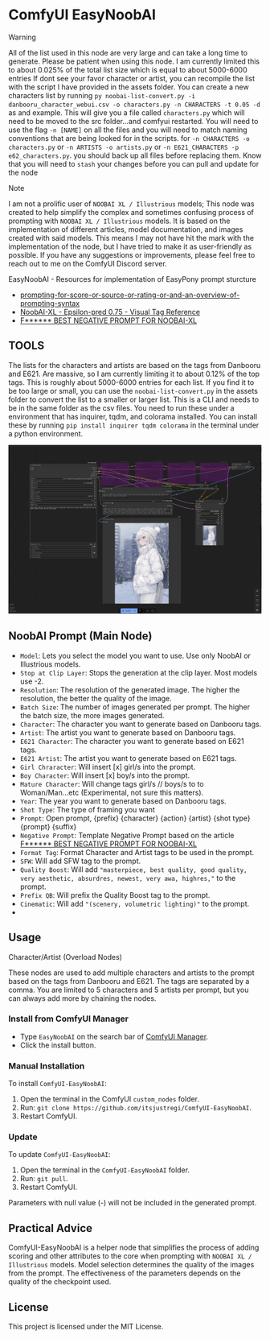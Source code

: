 # ComfyUI EasyNoobAI

> [!WARNING]
> All of the list used in this node are very large and can take a long time to generate. Please be patient when using this node. I am currently limited this to about 0.025% of the total list size which is equal to about 5000-6000 entries
> If dont see your favor character or artist, you can recompile the list with the script I have provided in the assets folder. You can create a new characters list by running `py noobai-list-convert.py -i danbooru_character_webui.csv -o characters.py -n CHARACTERS -t 0.05 -d` as
> and example. This will give you a file called `characters.py` which will need to be moved to the src folder...and comfyui restarted. You will need to use the flag `-n [NAME]` on all the files and you will need to match naming conventions that are being looked for in the
> scripts. for `-n CHARACTERS -o characters.py` or `-n ARTISTS -o artists.py` or `-n E621_CHARACTERS -p e62_characters.py`. you should back up all files before replacing them. Know that you will need to `stash` your changes before you can pull and update for the node


> [!NOTE]
> I am not a prolific user of `NOOBAI XL / Illustrious` models; This node was created to help simplify the complex and sometimes confusing process of prompting with `NOOBAI XL / Illustrious` models.
> It is based on the implementation of different articles, model documentation, and images created with said models. This means I may not have hit the mark with the implementation of the node, 
> but I have tried to make it as user-friendly as possible. If you have any suggestions or improvements, please feel free to reach out to me on the ComfyUI Discord server.


EasyNoobAI - Resources for implementation of EasyPony prompt sturcture
- [prompting-for-score-or-source-or-rating-or-and-an-overview-of-prompting-syntax](https://civitai.com/articles/8962)
- [NoobAI-XL - Epsilon-pred 0.75 - Visual Tag Reference](https://civitai.com/articles/8510/noobai-xl-epsilon-pred-075-visual-tag-reference)
- [F****** BEST NEGATIVE PROMPT FOR NOOBAI-XL](https://civitai.com/articles/9695/f-best-negative-prompt-for-noobai-xl)

## TOOLS
The lists for the characters and artists are based on the tags from Danbooru and E621. Are massive, so I am currently limiting it to about 0.12% of the top tags. This is roughly about 5000-6000 entries for each list. If you find it to be too large or small, you can use the `noobai-list-convert.py` in the assets folder to convert the list to a smaller or larger list. This is a CLI and needs to be in the same folder as the csv files.
You need to run these under a environment that has inquirer, tqdm, and colorama installed. You can install these by running `pip install inquirer tqdm colorama` in the terminal under a python environment.




![node](node.png)

## NoobAI Prompt (Main Node)
* `Model`: Lets you select the model you want to use. Use only NoobAI or Illustrious models.
* `Stop at Clip Layer`: Stops the generation at the clip layer. Most models use -2.
* `Resolution`: The resolution of the generated image. The higher the resolution, the better the quality of the image.
* `Batch Size`: The number of images generated per prompt. The higher the batch size, the more images generated.
* `Character`: The character you want to generate based on Danbooru tags.
* `Artist`: The artist you want to generate based on Danbooru tags.
* `E621 Character`: The character you want to generate based on E621 tags.
* `E621 Artist`: The artist you want to generate based on E621 tags.
* `Girl Chraracter`: Will insert [x] girl/s into the prompt.
* `Boy Character`: Will insert [x] boy/s into the prompt.
* `Mature Character`: Will change tags girl/s // boys/s to to Woman/Man...etc (Experimental, not sure this matters).
* `Year`: The year you want to generate based on Danbooru tags.
* `Shot Type`: The type of framing you want
* `Prompt`: Open prompt, {prefix} {character} {action} {artist} {shot type} {prompt} {suffix}
* `Negative Prompt`: Template Negative Prompt based on the article [F****** BEST NEGATIVE PROMPT FOR NOOBAI-XL](https://civitai.com/articles/9695/f-best-negative-prompt-for-noobai-xl)
* `Format Tag`: Format Character and Artist tags to be used in the prompt.
* `SFW`: Will add SFW tag to the prompt.
* `Quality Boost`: Will add `"masterpiece, best quality, good quality, very aesthetic, absurdres, newest, very awa, highres,"` to the prompt.
* `Prefix QB`: Will prefix the Quality Boost tag to the prompt.
* `Cinematic`: Will add `"(scenery, volumetric lighting)"` to the prompt.
* 
## Usage

Character/Artist (Overload Nodes)

These nodes are used to add multiple characters and artists to the prompt based on the tags from Danbooru and E621. The tags are separated by a comma.
You are limited to 5 characters and 5 artists per prompt, but you can always add more by chaining the nodes.


### Install from ComfyUI Manager

- Type `EasyNoobAI` on the search bar of [ComfyUI Manager](https://github.com/ltdrdata/ComfyUI-Manager).
- Click the install button.

### Manual Installation

To install `ComfyUI-EasyNoobAI`:

1. Open the terminal in the ComfyUI `custom_nodes` folder.
2. Run: `git clone https://github.com/itsjustregi/ComfyUI-EasyNoobAI`.
3. Restart ComfyUI.

### Update

To update `ComfyUI-EasyNoobAI`:

1. Open the terminal in the `ComfyUI-EasyNoobAI` folder.
2. Run: `git pull`.
3. Restart ComfyUI.

Parameters with null value (-) will not be included in the generated prompt.

## Practical Advice

ComfyUI-EasyNoobAI is a helper node that simplifies the process of adding scoring and other attributes to the core when prompting with `NOOBAI XL / Illustrious` models.
Model selection determines the quality of the images from the prompt. The effectiveness of the parameters depends on the quality of the checkpoint used.

## License

This project is licensed under the MIT License.
